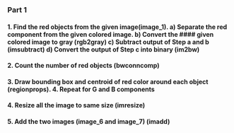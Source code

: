 ### Part 1 


#### 1. Find the red objects from the given image(image_1). a) Separate the red component from the given colored image. b) Convert the #### given colored image to gray (rgb2gray) c) Subtract output of Step a and b (imsubtract) d) Convert the output of Step c into binary (im2bw)

#### 2. Count the number of red objects (bwconncomp)

#### 3. Draw bounding box and centroid of red color around each object (regionprops). 4. Repeat for G and B components

#### 4. Resize all the image to same size (imresize) 
#### 5. Add the two images (image_6 and image_7) (imadd)
